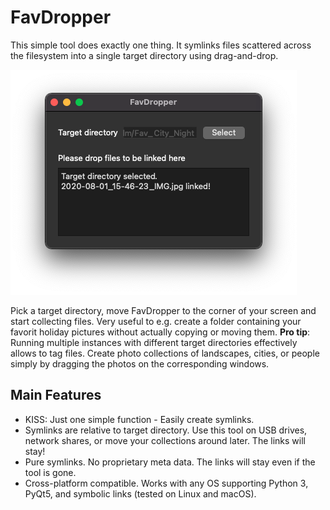 # FavDropper
This simple tool does exactly one thing. It symlinks files scattered across the filesystem into a single target directory using drag-and-drop. 

![screenshot](screenshot.png)

Pick a target directory, move FavDropper to the corner of your screen and start collecting files. Very useful to e.g. create a folder containing your favorit holiday pictures without actually copying or moving them. **Pro tip**: Running multiple instances with different target directories effectively allows to tag files. Create photo collections of landscapes, cities, or people simply by dragging the photos on the corresponding windows.


## Main Features
* KISS: Just one simple function - Easily create symlinks.
* Symlinks are relative to target directory. Use this tool on USB drives, network shares, or move your collections around later. The links will stay!
* Pure symlinks. No proprietary meta data. The links will stay even if the tool is gone.
* Cross-platform compatible. Works with any OS supporting Python 3, PyQt5, and symbolic links (tested on Linux and macOS).
